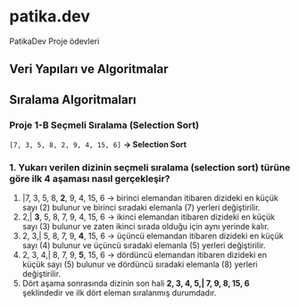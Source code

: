# patika.dev
PatikaDev Proje ödevleri

## Veri Yapıları ve Algoritmalar
## Sıralama Algoritmaları
### Proje 1-B Seçmeli Sıralama (Selection Sort)
`[7, 3, 5, 8, 2, 9, 4, 15, 6]` **-> Selection Sort**

### 1. Yukarı verilen dizinin seçmeli sıralama (selection sort) türüne göre ilk 4 aşaması nasıl gerçekleşir?

1.  |7, 3, 5, 8, **2**, 9, 4, 15, 6 -> birinci elemandan itibaren dizideki en küçük sayı (2) bulunur ve birinci sıradaki elemanla (7) yerleri değiştirilir.
2.  2,| **3**, 5, 8, 7, 9, 4, 15, 6 -> ikinci elemandan itibaren dizideki en küçük sayı (3) bulunur ve zaten ikinci sırada olduğu için aynı yerinde kalır.
3.  2, 3,| 5, 8, 7, 9, **4**, 15, 6 -> üçüncü elemandan itibaren dizideki en küçük sayı (4) bulunur ve üçüncü sıradaki elemanla (5) yerleri değiştirilir.
4.  2, 3, 4,| 8, 7, 9, **5**, 15, 6 -> dördüncü elemandan itibaren dizideki en küçük sayı (5) bulunur ve dördüncü sıradaki elemanla (8) yerleri değiştirilir.
5.  Dört aşama sonrasında dizinin son hali **2, 3, 4, 5,| 7, 9, 8, 15, 6** şeklindedir ve ilk dört eleman sıralanmış durumdadır.